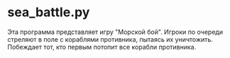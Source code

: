 # sea_battle.py

Эта программа представляет игру "Морской бой". Игроки по очереди стреляют в поле с кораблями противника, пытаясь их уничтожить. Побеждает тот, кто первым потопит все корабли противника.
